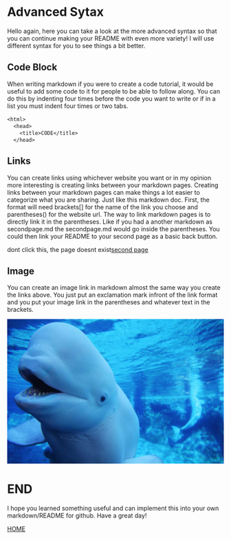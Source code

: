 # Advanced Sytax

Hello again, here you can take a look at the more advanced syntax so that you can continue making your README with even more variety! I will use different syntax for you to see things a bit better.

## Code Block

When writing markdown if you were to create a code tutorial, it would be useful to add some code to it for people to be able to follow along. You can do this by indenting four times before the code you want to write or if in a list you must indent four times or two tabs.

    <html>
      <head>
        <title>CODE</title>
      </head>

## Links

You can create links using whichever website you want or in my opinion more interesting is creating links between your markdown pages. Creating links between your markdown pages can make things a lot easier to categorize what you are sharing. Just like this markdown doc. 
First, the format will need brackets[] for the name of the link you choose and parentheses() for the website url. The way to link markdown pages is to directly link it in the parentheses. Like if you had a another markdown as secondpage.md the secondpage.md would go inside the parentheses. You could then link your README to your second page as a basic back button.

dont click this, the page doesnt exist[second page](secondpage.md)

## Image

You can create an image link in markdown almost the same way you create the links above. You just put an exclamation mark infront of the link format and you put your image link in the parentheses and whatever text in the brackets.

![Baluga](beluga-whale.webp)

# END

I hope you learned something useful and can implement this into your own markdown/README for github. Have a great day!

[HOME](README.md)